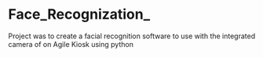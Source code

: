 # Face_Recognization_
Project was to create a facial recognition software to use with the integrated camera of on Agile Kiosk using python
